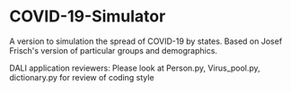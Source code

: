 # COVID-19-Simulator
A version to simulation the spread of COVID-19 by states.
Based on Josef Frisch's version of particular groups and demographics.

DALI application reviewers: Please look at Person.py, Virus_pool.py, dictionary.py for review of coding style
